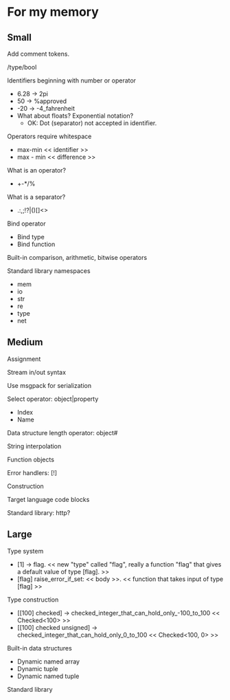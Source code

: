# For my memory

## Small

Add comment tokens.

/type/bool

Identifiers beginning with number or operator
* 6.28 -> 2pi
* 50 -> %approved
* -20 -> -4_fahrenheit
* What about floats? Exponential notation?
  * OK: Dot (separator) not accepted in identifier.

Operators require whitespace
* max-min << identifier >>
* max - min << difference >>

What is an operator?
* +-*/%

What is a separator?
* .:,;!?|()[]<>

Bind operator
* Bind type
* Bind function

Built-in comparison, arithmetic, bitwise operators

Standard library namespaces
* mem
* io
* str
* re
* type
* net

## Medium

Assignment

Stream in/out syntax

Use msgpack for serialization

Select operator: object|property
* Index
* Name

Data structure length operator: object#

String interpolation

Function objects

Error handlers: [!]

Construction

Target language code blocks

Standard library: http?

## Large

Type system
* [1] -> flag. << new "type" called "flag", really a function "flag" that gives a default value of type [flag]. >>
* [flag] raise_error_if_set: << body >>. << function that takes input of type [flag] >>

Type construction
* [[100] checked] -> checked_integer_that_can_hold_only_-100_to_100 << Checked<100> >> 
* [[100] checked unsigned] -> checked_integer_that_can_hold_only_0_to_100 << Checked<100, 0> >> 

Built-in data structures
* Dynamic named array
* Dynamic tuple
* Dynamic named tuple

Standard library
